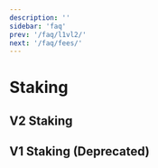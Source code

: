 ```yaml
---
description: ''
sidebar: 'faq'
prev: '/faq/l1vl2/'
next: '/faq/fees/'
---
```


# Staking

## V2 Staking

## V1 Staking (Deprecated)
